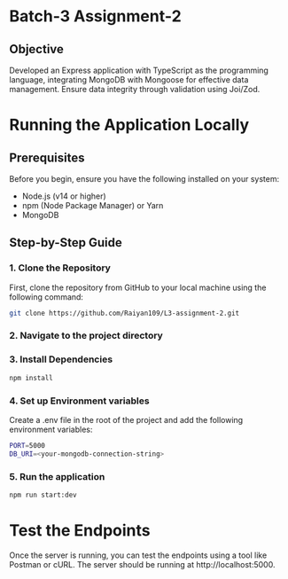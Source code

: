 # Batch-3 Assignment-2

## Objective
Developed an Express application with TypeScript as the programming language, integrating MongoDB with Mongoose for effective data management. Ensure data integrity through validation using Joi/Zod.

# Running the Application Locally

## Prerequisites

Before you begin, ensure you have the following installed on your system:

- Node.js (v14 or higher)
- npm (Node Package Manager) or Yarn
- MongoDB

## Step-by-Step Guide

### 1. Clone the Repository

First, clone the repository from GitHub to your local machine using the following command:

```bash
git clone https://github.com/Raiyan109/L3-assignment-2.git
```

### 2. Navigate to the project directory

### 3. Install Dependencies

```bash
npm install
```

### 4. Set up Environment variables

Create a .env file in the root of the project and add the following environment variables:

```bash
PORT=5000
DB_URI=<your-mongodb-connection-string>
```


### 5. Run the application

```bash 
npm run start:dev
```


# Test the Endpoints
Once the server is running, you can test the endpoints using a tool like Postman or cURL. The server should be running at http://localhost:5000.